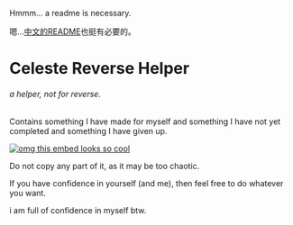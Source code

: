 Hmmm... a readme is necessary.

嗯...[中文的README](README_CN.md)也挺有必要的。

# Celeste Reverse Helper
###### a helper, not for reverse.
Contains something I have made for myself and something I have not yet completed and something I have given up.

[![omg this embed looks so cool](https://gamebanana.com/mods/embeddables/460304?type=large)](https://gamebanana.com/mods/460304)

Do not copy any part of it, as it may be too chaotic.

If you have confidence in yourself (and me), then feel free to do whatever you want.

i am full of confidence in myself btw.
